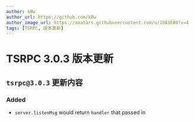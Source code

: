 ```yaml
---
author: k8w
author_url: https://github.com/k8w
author_image_url: https://avatars.githubusercontent.com/u/1681689?v=4
tags: [TSRPC, 版本更新]
---
```


# TSRPC 3.0.3 版本更新



## `tsrpc@3.0.3` 更新内容

### Added
- `server.listenMsg` would return `handler` that passed in
